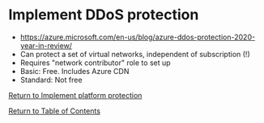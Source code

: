 # Implement DDoS protection

- https://azure.microsoft.com/en-us/blog/azure-ddos-protection-2020-year-in-review/
- Can protect a set of virtual networks, independent of subscription (!)
- Requires "network contributor" role to set up
- Basic: Free. Includes Azure CDN
- Standard: Not free

[Return to Implement platform protection](README.md)

[Return to Table of Contents](../README.md)